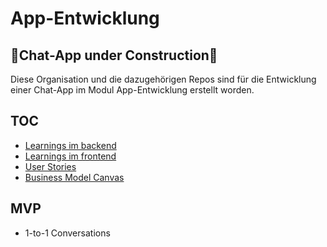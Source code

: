 # App-Entwicklung

## 🚧Chat-App under Construction🚧

Diese Organisation und die dazugehörigen Repos sind für die Entwicklung einer Chat-App im Modul App-Entwicklung erstellt worden.

## TOC

- [Learnings im backend](https://github.com/App-Entwicklung/backend/blob/main/learnings.md)
- [Learnings im frontend](https://github.com/App-Entwicklung/frontend/blob/main/learnings.md)
- [User Stories](https://github.com/App-Entwicklung/frontend/blob/main/User%20Stories.md)
- [Business Model Canvas](https://miro.com/app/board/uXjVPYyceJ8=/)

## MVP

- 1-to-1 Conversations
